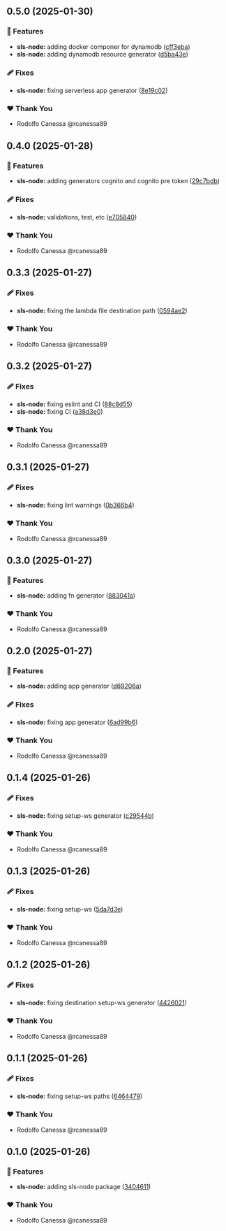 ## 0.5.0 (2025-01-30)

### 🚀 Features

- **sls-node:** adding docker componer for dynamodb ([cff3eba](https://github.com/rcanessa89/my-shared/commit/cff3eba))
- **sls-node:** adding dynamodb resource generator ([d5ba43e](https://github.com/rcanessa89/my-shared/commit/d5ba43e))

### 🩹 Fixes

- **sls-node:** fixing serverless app generator ([8e19c02](https://github.com/rcanessa89/my-shared/commit/8e19c02))

### ❤️ Thank You

- Rodolfo Canessa @rcanessa89

## 0.4.0 (2025-01-28)

### 🚀 Features

- **sls-node:** adding generators cognito and cognito pre token ([29c7bdb](https://github.com/rcanessa89/my-shared/commit/29c7bdb))

### 🩹 Fixes

- **sls-node:** validations, test, etc ([e705840](https://github.com/rcanessa89/my-shared/commit/e705840))

### ❤️ Thank You

- Rodolfo Canessa @rcanessa89

## 0.3.3 (2025-01-27)

### 🩹 Fixes

- **sls-node:** fixing the lambda file destination path ([0594ae2](https://github.com/rcanessa89/my-shared/commit/0594ae2))

### ❤️ Thank You

- Rodolfo Canessa @rcanessa89

## 0.3.2 (2025-01-27)

### 🩹 Fixes

- **sls-node:** fixing eslint and CI ([88c8d55](https://github.com/rcanessa89/my-shared/commit/88c8d55))
- **sls-node:** fixing CI ([a38d3e0](https://github.com/rcanessa89/my-shared/commit/a38d3e0))

### ❤️ Thank You

- Rodolfo Canessa @rcanessa89

## 0.3.1 (2025-01-27)

### 🩹 Fixes

- **sls-node:** fixing lint warnings ([0b366b4](https://github.com/rcanessa89/my-shared/commit/0b366b4))

### ❤️ Thank You

- Rodolfo Canessa @rcanessa89

## 0.3.0 (2025-01-27)

### 🚀 Features

- **sls-node:** adding fn generator ([883041a](https://github.com/rcanessa89/my-shared/commit/883041a))

### ❤️ Thank You

- Rodolfo Canessa @rcanessa89

## 0.2.0 (2025-01-27)

### 🚀 Features

- **sls-node:** adding app generator ([d69206a](https://github.com/rcanessa89/my-shared/commit/d69206a))

### 🩹 Fixes

- **sls-node:** fixing app generator ([6ad99b6](https://github.com/rcanessa89/my-shared/commit/6ad99b6))

### ❤️ Thank You

- Rodolfo Canessa @rcanessa89

## 0.1.4 (2025-01-26)

### 🩹 Fixes

- **sls-node:** fixing setup-ws generator ([c29544b](https://github.com/rcanessa89/my-shared/commit/c29544b))

### ❤️ Thank You

- Rodolfo Canessa @rcanessa89

## 0.1.3 (2025-01-26)

### 🩹 Fixes

- **sls-node:** fixing setup-ws ([5da7d3e](https://github.com/rcanessa89/my-shared/commit/5da7d3e))

### ❤️ Thank You

- Rodolfo Canessa @rcanessa89

## 0.1.2 (2025-01-26)

### 🩹 Fixes

- **sls-node:** fixing destination setup-ws generator ([4426021](https://github.com/rcanessa89/my-shared/commit/4426021))

### ❤️ Thank You

- Rodolfo Canessa @rcanessa89

## 0.1.1 (2025-01-26)

### 🩹 Fixes

- **sls-node:** fixing setup-ws paths ([6464479](https://github.com/rcanessa89/my-shared/commit/6464479))

### ❤️ Thank You

- Rodolfo Canessa @rcanessa89

## 0.1.0 (2025-01-26)

### 🚀 Features

- **sls-node:** adding sls-node package ([3404611](https://github.com/rcanessa89/my-shared/commit/3404611))

### ❤️ Thank You

- Rodolfo Canessa @rcanessa89

